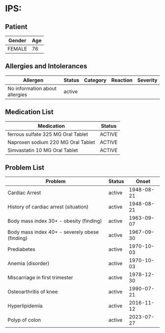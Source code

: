 # IPS:

## Patient

|Gender|Age|
|---|---|
|FEMALE|76|

## Allergies and Intolerances

|Allergen|Status|Category|Reaction|Severity|
|---|---|---|---|---|
|No information about allergies|active||||

## Medication List

|Medication|Status|
|---|---|
|ferrous sulfate 325 MG Oral Tablet|ACTIVE|
|Naproxen sodium 220 MG Oral Tablet|ACTIVE|
|Simvastatin 10 MG Oral Tablet|ACTIVE|

## Problem List

|Problem|Status|Onset|
|---|---|---|
|Cardiac Arrest|active|1948-08-21|
|History of cardiac arrest (situation)|active|1948-08-21|
|Body mass index 30+ - obesity (finding)|active|1963-09-07|
|Body mass index 40+ - severely obese (finding)|active|1967-09-30|
|Prediabetes|active|1970-10-03|
|Anemia (disorder)|active|1970-10-03|
|Miscarriage in first trimester|active|1978-12-30|
|Osteoarthritis of knee|active|1990-07-21|
|Hyperlipidemia|active|2016-11-12|
|Polyp of colon|active|2023-07-27|
